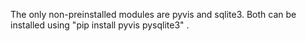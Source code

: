 The only non-preinstalled modules are pyvis and sqlite3. Both can be installed using "pip install pyvis pysqlite3" .
